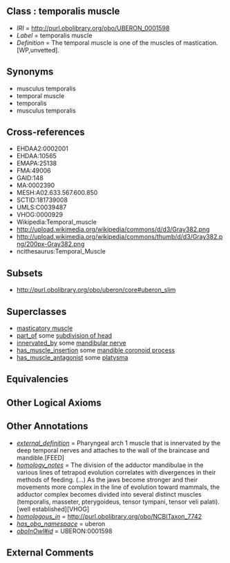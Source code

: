 
## Class : temporalis muscle

 * *IRI* = http://purl.obolibrary.org/obo/UBERON_0001598
 * *Label* = temporalis muscle
 * *Definition* = The temporal muscle is one of the muscles of mastication. [WP,unvetted].

## Synonyms

 * musculus temporalis
 * temporal muscle
 * temporalis
 * musculus temporalis

## Cross-references

 * EHDAA2:0002001
 * EHDAA:10565
 * EMAPA:25138
 * FMA:49006
 * GAID:148
 * MA:0002390
 * MESH:A02.633.567.600.850
 * SCTID:181739008
 * UMLS:C0039487
 * VHOG:0000929
 * Wikipedia:Temporal_muscle
 * http://upload.wikimedia.org/wikipedia/commons/d/d3/Gray382.png
 * http://upload.wikimedia.org/wikipedia/commons/thumb/d/d3/Gray382.png/200px-Gray382.png
 * ncithesaurus:Temporal_Muscle

## Subsets

 * http://purl.obolibrary.org/obo/uberon/core#uberon_slim

## Superclasses

 * [masticatory muscle](../../UBERON/81/UBERON_0003681.md)
 * [part_of](../../BFO/50/BFO_0000050.md) some [subdivision of head](../../UBERON/44/UBERON_0001444.md)
 * [innervated_by](../../RO/05/RO_0002005.md) some [mandibular nerve](../../UBERON/75/UBERON_0000375.md)
 * [has_muscle_insertion](../../RO/73/RO_0002373.md) some [mandible coronoid process](../../UBERON/60/UBERON_0004660.md)
 * [has_muscle_antagonist](../../core#has/st/core#has_muscle_antagonist.md) some [platysma](../../UBERON/67/UBERON_0005467.md)

## Equivalencies


## Other Logical Axioms


## Other Annotations

 * *[external_definition](../../UBPROP/01/UBPROP_0000001.md)* = Pharyngeal arch 1 muscle that is innervated by the deep temporal nerves and attaches to the wall of the braincase  and mandible.[FEED]
 * *[homology_notes](../../UBPROP/03/UBPROP_0000003.md)* = The division of the adductor mandibulae in the various lines of tetrapod evolution correlates with divergences in their methods of feeding. (...) As the jaws become stronger and their movements more complex in the line of evolution toward mammals, the adductor complex becomes divided into several distinct muscles (temporalis, masseter, pterygoideus, tensor tympani, tensor veli palati).[well established][VHOG]
 * *[homologous_in](../../core#homologous/in/core#homologous_in.md)* = http://purl.obolibrary.org/obo/NCBITaxon_7742
 * *[has_obo_namespace](../../ce/oboInOwl#hasOBONamespace.md)* = uberon
 * *[oboInOwl#id](../../id/oboInOwl#id.md)* = UBERON:0001598

## External Comments


